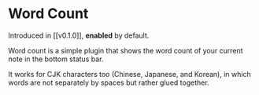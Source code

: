 # Word Count

Introduced in [[v0.1.0]], **enabled** by default.

Word count is a simple plugin that shows the word count of your current note in the bottom status bar.

It works for CJK characters too (Chinese, Japanese, and Korean), in which words are not separately by spaces but rather glued together.
